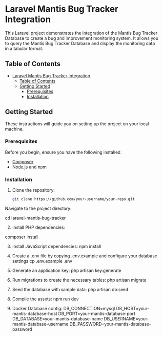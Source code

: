 # Laravel Mantis Bug Tracker Integration

This Laravel project demonstrates the integration of the Mantis Bug Tracker Database to create a bug and improvement monitoring system. It allows you to query the Mantis Bug Tracker Database and display the monitoring data in a tabular format.

## Table of Contents

- [Laravel Mantis Bug Tracker Integration](#laravel-mantis-bug-tracker-integration)
  - [Table of Contents](#table-of-contents)
  - [Getting Started](#getting-started)
    - [Prerequisites](#prerequisites)
    - [Installation](#installation)

## Getting Started

These instructions will guide you on setting up the project on your local machine.

### Prerequisites

Before you begin, ensure you have the following installed:

- [Composer](https://getcomposer.org/)
- [Node.js](https://nodejs.org/) and [npm](https://www.npmjs.com/)

### Installation

1. Clone the repository:

   ```bash
   git clone https://github.com/your-username/your-repo.git

Navigate to the project directory:

cd laravel-mantis-bug-tracker

2. Install PHP dependencies:

composer install

3. Install JavaScript dependencies:
   npm install

4. Create a .env file by copying .env.example and configure your database settings
   cp .env.example .env
5. Generate an application key:
    php artisan key:generate
6. Run migrations to create the necessary tables:
    php artisan migrate
7. Seed the database with sample data:
    php artisan db:seed
8. Compile the assets:
    npm run dev
9.  Docker Database config:
    DB_CONNECTION=mysql
    DB_HOST=your-mantis-database-host
    DB_PORT=your-mantis-database-port
    DB_DATABASE=your-mantis-database-name
    DB_USERNAME=your-mantis-database-username
    DB_PASSWORD=your-mantis-database-password


